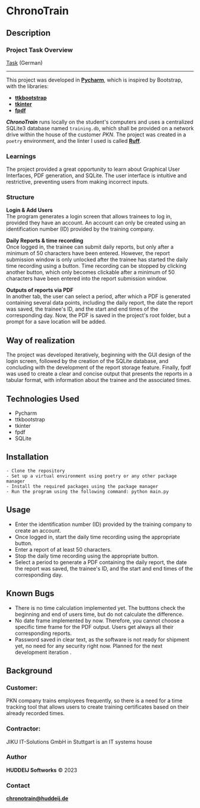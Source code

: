 # ChronoTrain

## Description

### Project Task Overview
[Task](task.md) (German)

---
This project was developed in [**Pycharm**](https://www.jetbrains.com/pycharm), which is inspired by Bootstrap, 
with the libraries:
- [**ttkbootstrap**](https://ttkbootstrap.readthedocs.io/en/latest)
- [**tkinter**](https://docs.python.org/3/library/tkinter.html)
- [**fpdf**](https://pyfpdf.github.io/fpdf2)

***ChronoTrain*** runs locally on the student's computers and uses a centralized SQLite3 database named `training.db`,
which shall be provided on a network drive within the house of the customer *PKN*.
The project was created in a `poetry` environment, and the
linter I used is called [**Ruff**](https://beta.ruff.rs/docs).

### Learnings
The project provided a great opportunity to learn about Graphical User Interfaces, PDF generation, and SQLite.
The user interface is intuitive and restrictive, preventing users from making incorrect inputs.

### Structure
**Login & Add Users**<br>
The program generates a login screen that allows trainees to log in, provided they have an account.
An account can only be created using an identification number (ID) provided by the training company.

**Daily Reports & time recording**<br>
Once logged in, the trainee can submit daily reports, but only after a minimum of 50 characters have been entered.
However, the report submission window is only unlocked after the trainee has started the daily time recording using a
button. Time recording can be stopped by clicking another button, which only becomes clickable after a minimum of
50 characters have been entered into the report submission window.

**Outputs of reports via PDF**<br>
In another tab, the user can select a period, after which a PDF is generated containing several data points,
including the daily report, the date the report was saved, the trainee's ID, and the start and end times of the
corresponding day. Now, the PDF is saved in the project's root folder, but a prompt for a save location
will be added.

## Way of realization
The project was developed iteratively, beginning with the GUI design of the login screen, followed by the creation of the SQLite database, and concluding with the development of the report storage feature. Finally, fpdf was used to create a clear and concise output that presents the reports in a tabular format, with information about the trainee and the associated times.

## Technologies Used
- Pycharm
- ttkbootstrap
- tkinter
- fpdf
- SQLite

## Installation

    - Clone the repository
    - Set up a virtual environment using poetry or any other package manager
    - Install the required packages using the package manager
    - Run the program using the following command: python main.py

## Usage

- Enter the identification number (ID) provided by the training company to create an account.
- Once logged in, start the daily time recording using the appropriate button.
- Enter a report of at least 50 characters.
- Stop the daily time recording using the appropriate button.
- Select a period to generate a PDF containing the daily report, the date the report was saved, the trainee's ID, 
and the start and end times of the corresponding day.

## Known Bugs
- There is no time calculation implemented yet. The butttons check the beginning and end of users time,
but do not calculate the difference.
- No date frame implemented by now. Therefore, you cannot choose a specific time frame for the PDF output.
Users get always all their corresponding reports.
- Password saved in clear text, as the software is not ready for shipment yet, no need for any security right now.
Planned for the next development iteration .

## Background
### Customer:
PKN company trains employees frequently, so there is a need for a time tracking tool that allows users to create training certificates based on their already recorded times.

### Contractor:
JIKU IT-Solutions GmbH in Stuttgart is an IT systems house

### Author
**HUDDEIJ Softworks** © 2023

### Contact
[**chronotrain@huddeij.de**](mailto:chronotrain@huddeij.de) 
